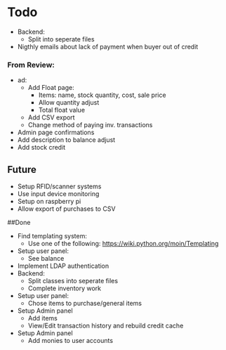 Todo
====

* Backend:
  * Split into seperate files
* Nigthly emails about lack of payment when buyer out of credit

### From Review:

* ad:
  * Add Float page:
    * Items: name, stock quantity, cost, sale price
    * Allow quantity adjust
    * Total float value
  * Add CSV export
  * Change method of paying inv. transactions
 * Admin page confirmations
 * Add description to balance adjust
 * Add stock credit

## Future

* Setup RFID/scanner systems
* Use input device monitoring
* Setup on raspberry pi
* Allow export of purchases to CSV

##Done
* Find templating system:
  * Use one of the following: https://wiki.python.org/moin/Templating
* Setup user panel:
  * See balance
* Implement LDAP authentication
* Backend:
  * Split classes into seperate files
  * Complete inventory work
* Setup user panel:
  * Chose items to purchase/general items
* Setup Admin panel
  * Add items
  * View/Edit transaction history and rebuild credit cache
* Setup Admin panel
  * Add monies to user accounts
